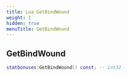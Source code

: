 ```yaml
---
title: Lua GetBindWound
weight: 1
hidden: true
menuTitle: GetBindWound
---
```

## GetBindWound
```lua
statbonuses:GetBindWound() const; -- int32
```